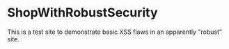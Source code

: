 ShopWithRobustSecurity
===================

This is a test site to demonstrate basic XSS flaws in an apparently "robust" site.